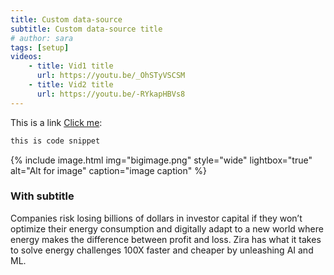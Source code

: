 ```yaml
---
title: Custom data-source
subtitle: Custom data-source title
# author: sara
tags: [setup]
videos: 
    - title: Vid1 title
      url: https://youtu.be/_OhSTyVSCSM
    - title: Vid2 title
      url: https://youtu.be/-RYkapHBVs8
---
```


This is a link [Click me](http://my.zira.us/):

```bash
this is code snippet
```

{% include image.html img="bigimage.png" style="wide" lightbox="true" alt="Alt for image" caption="image caption" %}

### With subtitle

Companies risk losing billions of dollars in investor capital if they won’t optimize their energy consumption and digitally adapt to a new world where energy makes the difference between profit and loss.  Zira has what it takes to solve energy challenges 100X faster and cheaper by unleashing AI and ML.



